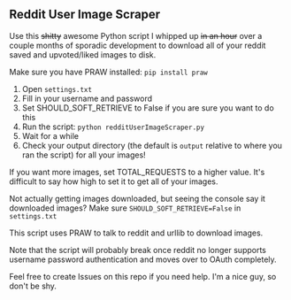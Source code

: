 Reddit User Image Scraper
--------------------------

Use this ~~shitty~~ awesome Python script I whipped up ~~in an hour~~ over a couple months of sporadic development to download all of your reddit saved and upvoted/liked images to disk.

Make sure you have PRAW installed:
`pip install praw`

1. Open `settings.txt`
2. Fill in your username and password
3. Set SHOULD_SOFT_RETRIEVE to False if you are sure you want to do this
4. Run the script: `python redditUserImageScraper.py`
5. Wait for a while
6. Check your output directory (the default is `output` relative to where you ran the script) for all your images!

If you want more images, set TOTAL_REQUESTS to a higher value. It's difficult to say how high to set it to get all of your images.

Not actually getting images downloaded, but seeing the console say it downloaded images? Make sure `SHOULD_SOFT_RETRIEVE=False` in `settings.txt`

This script uses PRAW to talk to reddit and urllib to download images.

Note that the script will probably break once reddit no longer supports username password authentication and moves over to OAuth completely.

Feel free to create Issues on this repo if you need help. I'm a nice guy, so don't be shy.